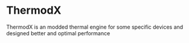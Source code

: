 # ThermodX
ThermodX is an modded thermal engine for some specific devices and designed better and optimal performance 
